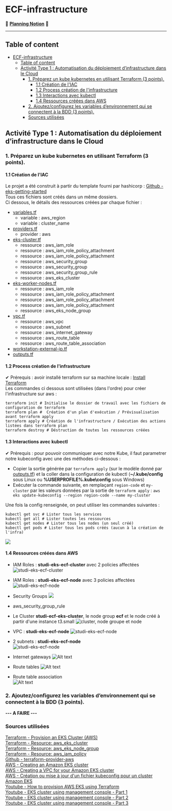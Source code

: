 # ECF-infrastructure  

📅 [**Planning Notion**](https://mirror-paw-f24.notion.site/f2fa7cecae5a4cd4a1792bf963ec744a?v=b71bd3754f5541c1a7c1a23cbb2f1ca9) 📅  
___  
## Table of content
- [ECF-infrastructure](#ecf-infrastructure)
  - [Table of content](#table-of-content)
  - [Activité Type 1 : Automatisation du déploiement d’infrastructure dans le Cloud](#activité-type-1--automatisation-du-déploiement-dinfrastructure-dans-le-cloud)
    - [1. Préparez un kube kubernetes en utilisant Terraform (3 points).](#1-préparez-un-kube-kubernetes-en-utilisant-terraform-3-points)
      - [1.1 Création de l'IAC](#11-création-de-liac)
      - [1.2 Process création de l'infrastructure](#12-process-création-de-linfrastructure)
      - [1.3 Interactions avec kubectl](#13-interactions-avec-kubectl)
      - [1.4 Ressources créées dans AWS](#14-ressources-créées-dans-aws)
    - [2. Ajoutez/configurez les variables d’environnement qui se connectent à la BDD (3 points).](#2-ajoutezconfigurez-les-variables-denvironnement-qui-se-connectent-à-la-bdd-3-points)
    - [Sources utilisées](#sources-utilisées)

## Activité Type 1 : Automatisation du déploiement d’infrastructure dans le Cloud  

### 1. Préparez un kube kubernetes en utilisant Terraform (3 points).  

#### 1.1 Création de l'IAC

Le projet a été construit à partir du template fourni par hashicorp : [Github - eks-getting-started](https://github.com/hashicorp/terraform-provider-aws/tree/main/examples/eks-getting-started)  
Tous ces fichiers sont créés dans un même dossiers.  
Ci dessous, le détails des ressources créées par chaque fichier :  
- [variables.tf](variables.tf)  
  - variable : aws_region
  - variable : cluster_name
- [providers.tf](providers.tf)  
  - provider : aws
- [eks-cluster.tf](eks-cluster.tf)  
  - ressource : aws_iam_role
  - ressource : aws_iam_role_policy_attachment
  - ressource : aws_iam_role_policy_attachment
  - ressource : aws_security_group
  - ressource : aws_security_group
  - ressource : aws_security_group_rule
  - ressource : aws_eks_cluster
- [eks-worker-nodes.tf](eks-worker-nodes.tf)  
  - ressource : aws_iam_role
  - ressource : aws_iam_role_policy_attachment
  - ressource : aws_iam_role_policy_attachment
  - ressource : aws_iam_role_policy_attachment
  - ressource : aws_eks_node_group
- [vpc.tf](vpc.tf)  
  - ressource : aws_vpc
  - ressource : aws_subnet
  - ressource : aws_internet_gateway
  - ressource : aws_route_table
  - ressource : aws_route_table_association
- [workstation-external-ip.tf](workstation-external-ip.tf)  
- [outputs.tf](outputs.tf)  

#### 1.2 Process création de l'infrastructure

✔ Prérequis : avoir installé terraform sur sa machine locale : [Install Terraform](https://developer.hashicorp.com/terraform/downloads)  
Les commandes ci dessous sont utilisées (dans l'ordre) pour créer l'infrastructure sur aws :  
```
terraform init # Initialise le dossier de travail avec les fichiers de configuration de terraform
terraform plan #  Création d'un plan d'exécution / Prévisualisation avant terraform apply
terraform apply # Création de l'infrastructure / Exécution des actions listées dans terraform plan
terraform destroy # Déstruction de toutes les ressources créées
```

#### 1.3 Interactions avec kubectl

✔ Prérequis : pour pouvoir communiquer avec notre Kube, il faut parametrer notre kubeconfig avec une des méthodes ci-dessous : 
- Copier la sortie générée par `terraform apply` (sur le modèle donné par [outputs.tf](outputs.tf)) et la coller dans la configuration de kubectl (**~/.kube/config** sous Linux ou **%USERPROFILE%\.kube\config** sous Windows)  
- Exécuter la commande suivante, en remplaçant `region-code` et `my-cluster` par les valeurs données par la sortie de `terraform apply` : `aws eks update-kubeconfig --region region-code --name my-cluster`  

Une fois la config renseignée, on peut utiliser les commandes suivantes :  

```
kubectl get svc # Lister tous les services
kubectl get all # Lister toutes les ressources
kubectl get nodes # Lister tous les nodes (un seul créé)
kubectl get pods # Lister tous les pods créés (aucun à la création de l'infra)
```
![](img/image.png)  

#### 1.4 Ressources créées dans AWS
- IAM Roles : **studi-eks-ecf-cluster** avec 2 policies affectées  
  ![studi-eks-ecf-cluster](img/image-1.png)  
- IAM Roles : **studi-eks-ecf-node** avec 3 policies affectées  
  ![studi-eks-ecf-node](img/image-2.png)  

- Security Groups 
  ![](img/image-9.png)  

- aws_security_group_rule  

- Le Cluster **studi-ecf-eks-cluster**, le node group **ecf** et le node créé à partir d'une instance t3.small
![cluster, node groupe et node](img/image-8.png)

- VPC : **studi-eks-ecf-node**
 ![studi-eks-ecf-node](img/image-3.png)  

- 2 subnets : **studi-eks-ecf-node**  
![studi-eks-ecf-node](img/image-4.png)  

 - Internet gateways
  ![Alt text](img/image-7.png)  

- Route tables 
  ![Alt text](img/image-5.png)  

 - Route table association  
  ![Alt text](img/image-6.png)  



### 2. Ajoutez/configurez les variables d’environnement qui se connectent à la BDD (3 points).  

**--- A FAIRE ---**

### Sources utilisées

[Terraform - Provision an EKS Cluster (AWS)](https://developer.hashicorp.com/terraform/tutorials/kubernetes/eks)  
[Terraform - Resource: aws_eks_cluster](https://registry.terraform.io/providers/hashicorp/aws/latest/docs/resources/eks_cluster)  
[Terraform - Resource: aws_eks_node_group](https://registry.terraform.io/providers/hashicorp/aws/latest/docs/resources/eks_node_group)  
[Terraform - Resource: aws_iam_policy](https://registry.terraform.io/providers/hashicorp/aws/latest/docs/resources/iam_policy)  
[Github - terraform-provider-aws](https://github.com/hashicorp/terraform-provider-aws)  
[AWS - Creating an Amazon EKS cluster](https://docs.aws.amazon.com/eks/latest/userguide/create-cluster.html)  
[AWS - Creating a VPC for your Amazon EKS cluster](https://docs.aws.amazon.com/eks/latest/userguide/creating-a-vpc.html)  
[AWS - Création ou mise à jour d'un fichier kubeconfig pour un cluster Amazon EKS](https://docs.aws.amazon.com/fr_fr/eks/latest/userguide/create-kubeconfig.html)  
[Youtube - How to provision AWS EKS using Terraform](https://www.youtube.com/watch?v=KsvfV5iuWqM)  
[Youtube - EKS cluster using management console - Part 1](https://www.youtube.com/watch?v=kDTr3IJfawY)  
[Youtube - EKS cluster using management console - Part 2](https://www.youtube.com/watch?v=IHdWJhMGdXA)  
[Youtube - EKS cluster using management console - Part 3](https://www.youtube.com/watch?v=0amRQQnwwAk)  

